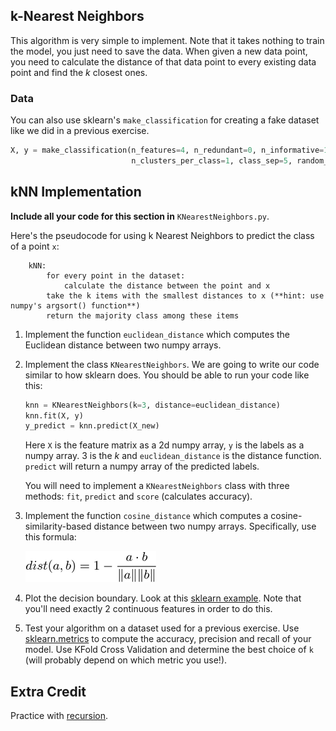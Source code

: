 ## k-Nearest Neighbors
This algorithm is very simple to implement. Note that it takes nothing to train the model, you just need to save the data. When given a new data point, you need to calculate the distance of that data point to every existing data point and find the *k* closest ones.

### Data

You can also use sklearn's `make_classification` for creating a fake dataset like we did in a previous exercise.

```python
X, y = make_classification(n_features=4, n_redundant=0, n_informative=1,
                           n_clusters_per_class=1, class_sep=5, random_state=5)
```

## kNN Implementation

**Include all your code for this section in** `KNearestNeighbors.py`.

Here's the pseudocode for using k Nearest Neighbors to predict the class of a point `x`:

```
    kNN:
        for every point in the dataset:
            calculate the distance between the point and x
        take the k items with the smallest distances to x (**hint: use numpy's argsort() function**)
        return the majority class among these items
```

1. Implement the function `euclidean_distance` which computes the Euclidean distance between two numpy arrays.

2. Implement the class `KNearestNeighbors`. We are going to write our code similar to how sklearn does. You should be able to run your code like this:

    ```python
    knn = KNearestNeighbors(k=3, distance=euclidean_distance)
    knn.fit(X, y)
    y_predict = knn.predict(X_new)
    ```

    Here `X` is the feature matrix as a 2d numpy array, `y` is the labels as a numpy array. 3 is the *k* and `euclidean_distance` is the distance function. `predict` will return a numpy array of the predicted labels.

    You will need to implement a `KNearestNeighbors` class with three methods: `fit`, `predict` and `score` (calculates accuracy).

3. Implement the function `cosine_distance` which computes a cosine-similarity-based distance between two numpy arrays. Specifically, use this formula:

    ![cosine distance](images/cosine.png)

4. Plot the decision boundary. Look at this [sklearn example](http://scikit-learn.org/stable/auto_examples/neighbors/plot_classification.html#example-neighbors-plot-classification-py). Note that you'll need exactly 2 continuous features in order to do this.

5. Test your algorithm on a dataset used for a previous exercise. Use [sklearn.metrics](http://scikit-learn.org/stable/modules/classes.html#module-sklearn.metrics) to compute the accuracy, precision and recall of your model. Use KFold Cross Validation and determine the best choice of `k` (will probably depend on which metric you use!).


## Extra Credit

Practice with [recursion](https://github.com/gschool/dsi-welcome/tree/master/readings/recursion).
